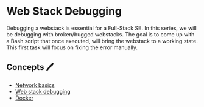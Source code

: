 # Web Stack Debugging

Debugging a webstack is essential for a Full-Stack SE. In this series, we will
be debugging with broken/bugged webstacks. The goal is to come up with a Bash
script that once executed, will bring the webstack to a working state.
This first task will focus on fixing the error manually.

## Concepts :pen:
- [Network basics](https://intranet.alxswe.com/concepts/33)
- [Web stack debugging](https://intranet.alxswe.com/concepts/68)
- [Docker](https://intranet.alxswe.com/concepts/65)
